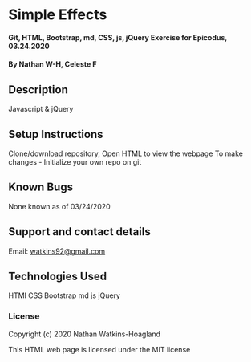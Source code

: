 # Simple Effects

#### Git, HTML, Bootstrap, md, CSS, js, jQuery Exercise for Epicodus, 03.24.2020

#### By Nathan W-H, Celeste F

## Description

Javascript & jQuery

## Setup Instructions

Clone/download repository, Open HTML to view the webpage
To make changes - Initialize your own repo on git

## Known Bugs

None known as of 03/24/2020

## Support and contact details

Email: watkins92@gmail.com

## Technologies Used

HTMl
CSS
Bootstrap
md
js
jQuery

### License

Copyright (c) 2020 Nathan Watkins-Hoagland

This HTML web page is licensed under the MIT license
